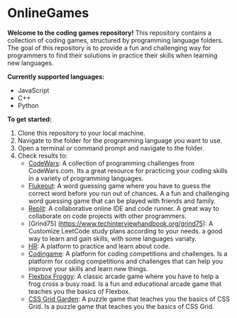 # OnlineGames
**Welcome to the coding games repository!**
This repository contains a collection of coding games, structured by programming language folders. The goal of this repository is to provide a fun and challenging way for programmers to find their solutions in practice their skills when learning new languages.

**Currently supported languages:**
* JavaScript
* C++
* Python


**To get started:**
1. Clone this repository to your local machine.
2. Navigate to the folder for the programming language you want to use.
3. Open a terminal or command prompt and navigate to the folder.
4. Check results to:
    * [CodeWars](https://www.codewars.com/): A collection of programming challenges from CodeWars.com. Its a great resource for practicing your coding skills in a variety of programming languages.
    * [Flukeout](https://flukeout.github.io/#): A word guessing game where you have to guess the correct word before you run out of chances. A  a fun and challenging word guessing game that can be played with friends and family.
    * [Replit](https://replit.com/): A collaborative online IDE and code runner. A great way to collaborate on code projects with other programmers.
    * [Grind75] (https://www.techinterviewhandbook.org/grind75): A Customize LeetCode study plans according to your needs. a good way to learn and gain skills, with some languages variaty. 
    * [HR](https://hackerrank.com/): A platform to practice and learn about code.
    * [Codingame](https://www.codingame.com/): A platform for coding competitions and challenges. Is a platform for coding competitions and challenges that can help you improve your skills and learn new things.
    * [Flexbox Froggy](https://flexboxfroggy.com/): A classic arcade game where you have to help a frog cross a busy road. Is a fun and educational arcade game that teaches you the basics of Flexbox.
    * [CSS Grid Garden](https://cssgridgarden.com/): A puzzle game that teaches you the basics of CSS Grid. Is a puzzle game that teaches you the basics of CSS Grid.